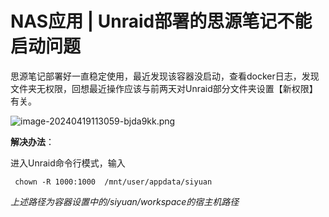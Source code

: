 # NAS应用 | Unraid部署的思源笔记不能启动问题

思源笔记部署好一直稳定使用，最近发现该容器没启动，查看docker日志，发现文件夹无权限，回想最近操作应该与前两天对Unraid部分文件夹设置【新权限】有关。

![image-20240419113059-bjda9kk.png](https://webp.nas-u.top/220304459.png)

**解决办法**：

进入Unraid命令行模式，输入

```
 chown -R 1000:1000  /mnt/user/appdata/siyuan
```

‍*上述路径为容器设置中的/siyuan/workspace的宿主机路径*